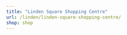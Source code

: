 ```yaml
---
title: "Linden Square Shopping Centre"
url: /linden/linden-square-shopping-centre/
shop: shop
---
```

